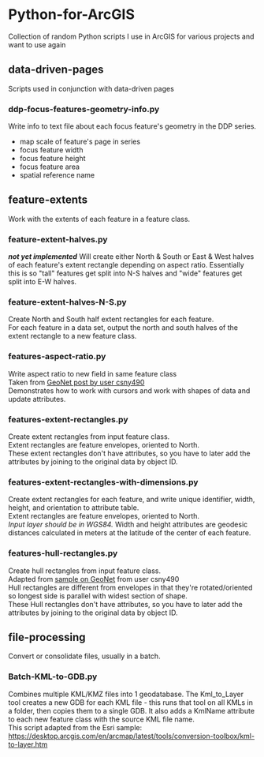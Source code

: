 # Python-for-ArcGIS
Collection of random Python scripts I use in ArcGIS for various projects and want to use again

## data-driven-pages
Scripts used in conjunction with data-driven pages  

### ddp-focus-features-geometry-info.py
Write info to text file about each focus feature's geometry in the DDP series.
* map scale of feature's page in series
* focus feature width
* focus feature height
* focus feature area
* spatial reference name

## feature-extents
Work with the extents of each feature in a feature class.  

### feature-extent-halves.py
_**not yet implemented**_
Will create either North & South or East & West halves of each feature's extent rectangle depending on aspect ratio. 
Essentially this is so "tall" features get split into N-S halves and "wide" features get split into E-W halves.

### feature-extent-halves-N-S.py
Create North and South half extent rectangles for each feature.  
For each feature in a data set, output the north and south halves of the extent rectangle to a new feature class.  

### features-aspect-ratio.py
Write aspect ratio to new field in same feature class  
Taken from [GeoNet post by user csny490](https://community.esri.com/thread/92651)  
Demonstrates how to work with cursors and work with shapes of data and update attributes.  

### features-extent-rectangles.py
Create extent rectangles from input feature class.  
Extent rectangles are feature envelopes, oriented to North.  
These extent rectangles don't have attributes, so you have to later add the attributes by joining to the original data by object ID.  

### features-extent-rectangles-with-dimensions.py
Create extent rectangles for each feature, and write unique identifier, width, height, and orientation to attribute table.  
Extent rectangles are feature envelopes, oriented to North.  
*Input layer should be in WGS84.*
Width and height attributes are geodesic distances calculated in meters at the latitude of the center of each feature.  

### features-hull-rectangles.py
Create hull rectangles from input feature class.   
Adapted from [sample on GeoNet](https://community.esri.com/thread/92651) from user csny490  
Hull rectangles are different from envelopes in that they're rotated/oriented so longest side is parallel with widest section of shape.  
These Hull rectangles don't have attributes, so you have to later add the attributes by joining to the original data by object ID.  

## file-processing
Convert or consolidate files, usually in a batch.  

### Batch-KML-to-GDB.py
Combines multiple KML/KMZ files into 1 geodatabase. 
The Kml_to_Layer tool creates a new GDB for each KML file - this runs that tool on all KMLs in a folder, then copies them to a single GDB. 
It also adds a KmlName attribute to each new feature class with the source KML file name.  
This script adapted from the Esri sample: https://desktop.arcgis.com/en/arcmap/latest/tools/conversion-toolbox/kml-to-layer.htm  

